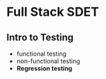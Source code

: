 # Full Stack SDET
## Intro to Testing
- functional testing
- non-functional testing
- **Regression testing**
